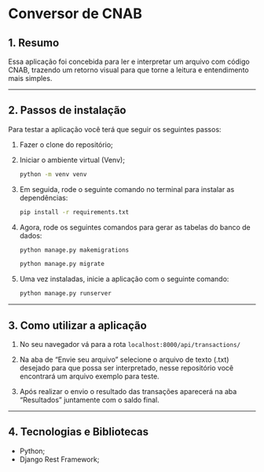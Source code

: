 # Conversor de CNAB

## 1. Resumo

Essa aplicação foi concebida para ler e interpretar um arquivo com código CNAB, trazendo um retorno visual para que torne a leitura e entendimento mais simples.

---

## 2. Passos de instalação

Para testar a aplicação você terá que seguir os seguintes passos:

1. Fazer o clone do repositório;
   
2. Iniciar o ambiente virtual (Venv);

   ```bash
   python -m venv venv
   ```
   
3. Em seguida, rode o seguinte comando no terminal para instalar as dependências:

   ```bash
   pip install -r requirements.txt
   ```

4. Agora, rode os seguintes comandos para gerar as tabelas do banco de dados:

   ```bash
   python manage.py makemigrations
   ```

   ```bash
   python manage.py migrate
   ```

5. Uma vez instaladas, inicie a aplicação com o seguinte comando:

   ```bash
   python manage.py runserver
   ```

---

## 3. Como utilizar a aplicação

1. No seu navegador vá para a rota `localhost:8000/api/transactions/`
   
2. Na aba de “Envie seu arquivo” selecione o arquivo de texto (.txt) desejado para que possa ser interpretado, nesse repositório você encontrará um arquivo exemplo para teste.
   
3. Após realizar o envio o resultado das transações aparecerá na aba “Resultados” juntamente com o saldo final.

---

## 4. Tecnologias e Bibliotecas

- Python;
- Django Rest Framework;
